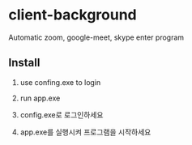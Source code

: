 # client-background
Automatic zoom, google-meet, skype enter program

## Install
1. use confing.exe to login
2. run app.exe

1. config.exe로 로그인하세요
2. app.exe를 실행시켜 프로그램을 시작하세요
